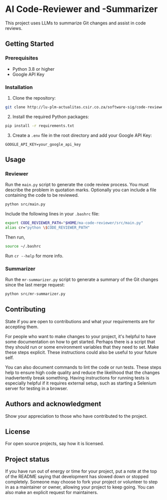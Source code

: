 # AI Code-Reviewer and -Summarizer

This project uses LLMs to summarize Git changes and assist in code reviews.

## Getting Started

### Prerequisites

- Python 3.8 or higher
- Google API Key

### Installation

1. Clone the repository:

```sh
git clone http://lu-plm-actualitas.csir.co.za/software-sig/code-reviewer.git
```

2. Install the required Python packages:

```sh
pip install -r requirements.txt
```

3. Create a `.env` file in the root directory and add your Google API Key:

```env
GOOGLE_API_KEY=your_google_api_key
```

## Usage

### Reviewer

Run the `main.py` script to generate the code review process. You must describe the problem in quotation marks. Optionally you can include a file containing the code to be reviewed.

```sh
python src/main.py
```

Include the following lines in your `.bashrc` file:

```sh
export CODE_REVIEWER_PATH="$HOME/ma-code-reviewer/src/main.py"
alias cr="python \$CODE_REVIEWER_PATH"
```

Then run,

```sh
source ~/.bashrc
```

Run `cr --help` for more info.

### Summarizer

Run the `mr-summarizer.py` script to generate a summary of the Git changes since the last merge request:

```sh
python src/mr-summarizer.py
```

## Contributing

State if you are open to contributions and what your requirements are for accepting them.

For people who want to make changes to your project, it's helpful to have some documentation on how to get started. Perhaps there is a script that they should run or some environment variables that they need to set. Make these steps explicit. These instructions could also be useful to your future self.

You can also document commands to lint the code or run tests. These steps help to ensure high code quality and reduce the likelihood that the changes inadvertently break something. Having instructions for running tests is especially helpful if it requires external setup, such as starting a Selenium server for testing in a browser.

## Authors and acknowledgment

Show your appreciation to those who have contributed to the project.

## License

For open source projects, say how it is licensed.

## Project status

If you have run out of energy or time for your project, put a note at the top of the README saying that development has slowed down or stopped completely. Someone may choose to fork your project or volunteer to step in as a maintainer or owner, allowing your project to keep going. You can also make an explicit request for maintainers.

```

```
